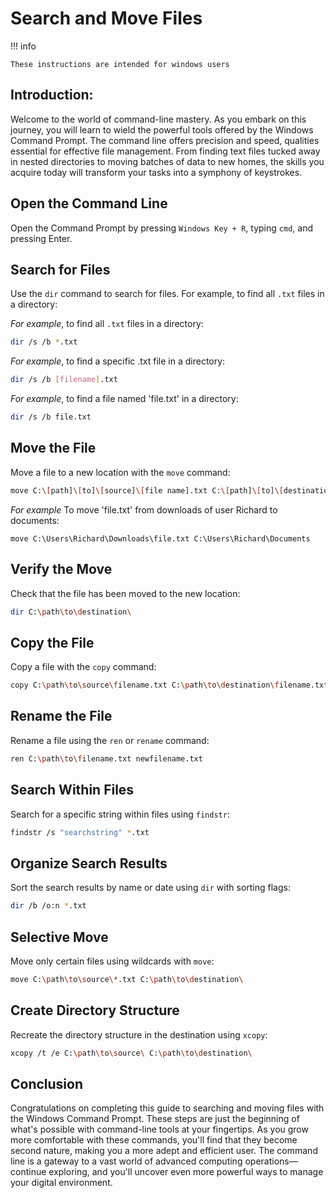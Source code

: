 # Search and Move Files

!!! info
```
These instructions are intended for windows users
```

## Introduction:
Welcome to the world of command-line mastery. As you embark on this journey, you
will learn to wield the powerful tools offered by the Windows Command Prompt. The
command line offers precision and speed, qualities essential for effective file
management. From finding text files tucked away in nested directories to moving
batches of data to new homes, the skills you acquire today will transform your
tasks into a symphony of keystrokes.

## <b> Open the Command Line</b> 
Open the Command Prompt by pressing `Windows Key + R`, typing `cmd`, and pressing
Enter.

## <b> Search for Files</b> 
Use the `dir` command to search for files. For example, to find all `.txt` files in
a directory:

<i>For example</i>, to find all `.txt` files in a directory:
```bash
dir /s /b *.txt
```
<i>For example</i>, to find a specific .txt file in a directory:
```bash
dir /s /b [filename].txt
```
<i>For example</i>, to find a file named 'file.txt' in a directory:
```bash
dir /s /b file.txt
```

## <b> Move the File</b> 
Move a file to a new location with the `move` command:

```bash
move C:\[path]\[to]\[source]\[file name].txt C:\[path]\[to]\[destination]\
```
<i>For example</i> To move 'file.txt' from downloads of user Richard to documents:
```
move C:\Users\Richard\Downloads\file.txt C:\Users\Richard\Documents
```

## <b> Verify the Move</b> 
Check that the file has been moved to the new location:

```bash
dir C:\path\to\destination\
```

## <b> Copy the File</b> 
Copy a file with the `copy` command:

```bash
copy C:\path\to\source\filename.txt C:\path\to\destination\filename.txt
```

## <b> Rename the File</b> 
Rename a file using the `ren` or `rename` command:

```bash
ren C:\path\to\filename.txt newfilename.txt
```

## <b> Search Within Files</b> 
Search for a specific string within files using `findstr`:

```bash
findstr /s "searchstring" *.txt
```

## <b> Organize Search Results</b> 
Sort the search results by name or date using `dir` with sorting flags:

```bash
dir /b /o:n *.txt
```

## <b> Selective Move</b> 
Move only certain files using wildcards with `move`:

```bash
move C:\path\to\source\*.txt C:\path\to\destination\
```

## <b> Create Directory Structure</b> 
Recreate the directory structure in the destination using `xcopy`:

```bash
xcopy /t /e C:\path\to\source\ C:\path\to\destination\
```
## Conclusion
Congratulations on completing this guide to searching and moving files with the 
Windows Command Prompt. These steps are just the beginning of what's possible with
command-line tools at your fingertips. As you grow more comfortable with these 
commands, you'll find that they become second nature, making you a more adept and
efficient user. The command line is a gateway to a vast world of advanced computing
operations—continue exploring, and you'll uncover even more powerful ways to manage
your digital environment.






